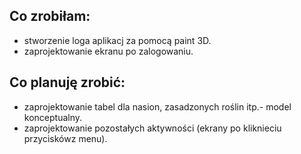 ## Co zrobiłam:
* stworzenie loga aplikacj za pomocą paint 3D.
* zaprojektowanie ekranu po zalogowaniu.


## Co planuję zrobić:
* zaprojektowanie tabel dla nasion, zasadzonych roślin itp.- model konceptualny.
* zaprojektowanie pozostałych aktywności (ekrany po kliknieciu przyciskówz menu). 
